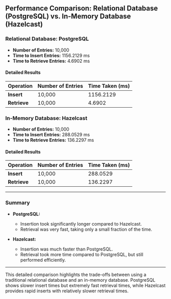 












## Performance Comparison: Relational Database (PostgreSQL) vs. In-Memory Database (Hazelcast)

### Relational Database: PostgreSQL

- **Number of Entries:** 10,000
- **Time to Insert Entries:** 1156.2129 ms
- **Time to Retrieve Entries:** 4.6902 ms

#### Detailed Results

| Operation       | Number of Entries | Time Taken (ms) |
|-----------------|-------------------|-----------------|
| **Insert**      | 10,000            | 1156.2129       |
| **Retrieve**    | 10,000            | 4.6902          |

### In-Memory Database: Hazelcast

- **Number of Entries:** 10,000
- **Time to Insert Entries:** 288.0529 ms
- **Time to Retrieve Entries:** 136.2297 ms

#### Detailed Results

| Operation       | Number of Entries | Time Taken (ms) |
|-----------------|-------------------|-----------------|
| **Insert**      | 10,000            | 288.0529        |
| **Retrieve**    | 10,000            | 136.2297        |

---

### Summary

- **PostgreSQL:** 
  - Insertion took significantly longer compared to Hazelcast.
  - Retrieval was very fast, taking only a small fraction of the time.

- **Hazelcast:** 
  - Insertion was much faster than PostgreSQL.
  - Retrieval took more time compared to PostgreSQL, but still performed efficiently.

---

This detailed comparison highlights the trade-offs between using a traditional relational database and an in-memory database. PostgreSQL shows slower insert times but extremely fast retrieval times, while Hazelcast provides rapid inserts with relatively slower retrieval times.
